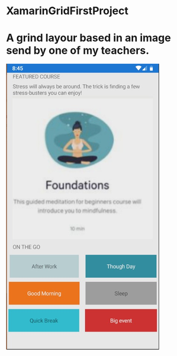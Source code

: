 # XamarinGridFirstProject
# A grind layour based in an image send by one of my teachers.

![](Main_Page.jpeg)
